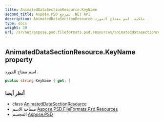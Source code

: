 ```yaml
---
title: AnimatedDataSectionResource.KeyName
second_title: Aspose.PSD لمرجع .NET API
description: AnimatedDataSectionResource ملكية. اسم مفتاح المورد .
type: docs
weight: 30
url: /ar/net/aspose.psd.fileformats.psd.resources/animateddatasectionresource/keyname/
---
```

## AnimatedDataSectionResource.KeyName property

اسم مفتاح المورد .

```csharp
public string KeyName { get; }
```

### أنظر أيضا

* class [AnimatedDataSectionResource](../)
* مساحة الاسم [Aspose.PSD.FileFormats.Psd.Resources](../../animateddatasectionresource/)
* المجسم [Aspose.PSD](../../../)


